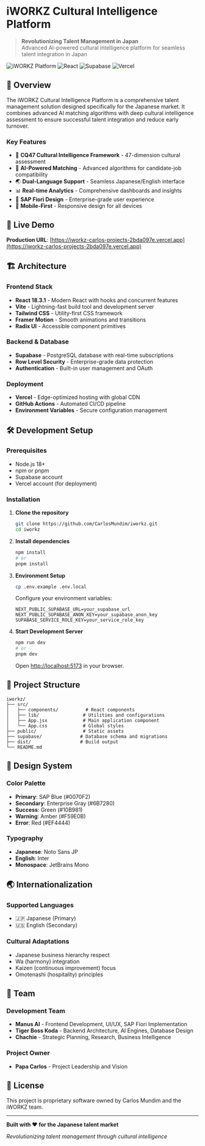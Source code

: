 # iWORKZ Cultural Intelligence Platform

> **Revolutionizing Talent Management in Japan**  
> Advanced AI-powered cultural intelligence platform for seamless talent integration in Japan

![iWORKZ Platform](https://img.shields.io/badge/Platform-iWORKZ-blue?style=for-the-badge)
![React](https://img.shields.io/badge/React-18.3.1-61DAFB?style=for-the-badge&logo=react)
![Supabase](https://img.shields.io/badge/Supabase-Database-3ECF8E?style=for-the-badge&logo=supabase)
![Vercel](https://img.shields.io/badge/Deployed%20on-Vercel-000000?style=for-the-badge&logo=vercel)

## 🎯 **Overview**

The iWORKZ Cultural Intelligence Platform is a comprehensive talent management solution designed specifically for the Japanese market. It combines advanced AI matching algorithms with deep cultural intelligence assessment to ensure successful talent integration and reduce early turnover.

### **Key Features**

- 🧠 **CQ47 Cultural Intelligence Framework** - 47-dimension cultural assessment
- 🤖 **AI-Powered Matching** - Advanced algorithms for candidate-job compatibility
- 🌏 **Dual-Language Support** - Seamless Japanese/English interface
- 📊 **Real-time Analytics** - Comprehensive dashboards and insights
- 🎨 **SAP Fiori Design** - Enterprise-grade user experience
- 📱 **Mobile-First** - Responsive design for all devices

## 🚀 **Live Demo**

**Production URL**: [https://iworkz-carlos-projects-2bda097e.vercel.app](https://iworkz-carlos-projects-2bda097e.vercel.app)

## 🏗️ **Architecture**

### **Frontend Stack**
- **React 18.3.1** - Modern React with hooks and concurrent features
- **Vite** - Lightning-fast build tool and development server
- **Tailwind CSS** - Utility-first CSS framework
- **Framer Motion** - Smooth animations and transitions
- **Radix UI** - Accessible component primitives

### **Backend & Database**
- **Supabase** - PostgreSQL database with real-time subscriptions
- **Row Level Security** - Enterprise-grade data protection
- **Authentication** - Built-in user management and OAuth

### **Deployment**
- **Vercel** - Edge-optimized hosting with global CDN
- **GitHub Actions** - Automated CI/CD pipeline
- **Environment Variables** - Secure configuration management

## 🛠️ **Development Setup**

### **Prerequisites**
- Node.js 18+ 
- npm or pnpm
- Supabase account
- Vercel account (for deployment)

### **Installation**

1. **Clone the repository**
   ```bash
   git clone https://github.com/CarlosMundim/iworkz.git
   cd iworkz
   ```

2. **Install dependencies**
   ```bash
   npm install
   # or
   pnpm install
   ```

3. **Environment Setup**
   ```bash
   cp .env.example .env.local
   ```
   
   Configure your environment variables:
   ```env
   NEXT_PUBLIC_SUPABASE_URL=your_supabase_url
   NEXT_PUBLIC_SUPABASE_ANON_KEY=your_supabase_anon_key
   SUPABASE_SERVICE_ROLE_KEY=your_service_role_key
   ```

4. **Start Development Server**
   ```bash
   npm run dev
   # or
   pnpm dev
   ```

   Open [http://localhost:5173](http://localhost:5173) in your browser.

## 📁 **Project Structure**

```
iworkz/
├── src/
│   ├── components/          # React components
│   ├── lib/                # Utilities and configurations
│   ├── App.jsx             # Main application component
│   └── App.css             # Global styles
├── public/                 # Static assets
├── supabase/              # Database schema and migrations
├── dist/                  # Build output
└── README.md
```

## 🎨 **Design System**

### **Color Palette**
- **Primary**: SAP Blue (#0070F2)
- **Secondary**: Enterprise Gray (#6B7280)
- **Success**: Green (#10B981)
- **Warning**: Amber (#F59E0B)
- **Error**: Red (#EF4444)

### **Typography**
- **Japanese**: Noto Sans JP
- **English**: Inter
- **Monospace**: JetBrains Mono

## 🌏 **Internationalization**

### **Supported Languages**
- 🇯🇵 Japanese (Primary)
- 🇺🇸 English (Secondary)

### **Cultural Adaptations**
- Japanese business hierarchy respect
- Wa (harmony) integration
- Kaizen (continuous improvement) focus
- Omotenashi (hospitality) principles

## 👥 **Team**

### **Development Team**
- **Manus AI** - Frontend Development, UI/UX, SAP Fiori Implementation
- **Tiger Boss Koda** - Backend Architecture, AI Engines, Database Design
- **Chachie** - Strategic Planning, Research, Business Intelligence

### **Project Owner**
- **Papa Carlos** - Project Leadership and Vision

## 📄 **License**

This project is proprietary software owned by Carlos Mundim and the iWORKZ team.

---

**Built with ❤️ for the Japanese talent market**

*Revolutionizing talent management through cultural intelligence*

